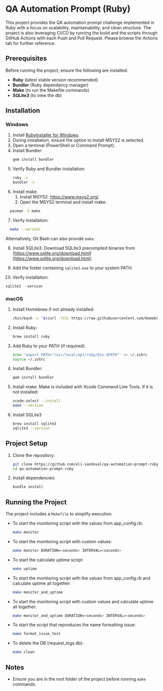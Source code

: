 # QA Automation Prompt (Ruby)

This project provides the QA automation prompt challenge implemented in Ruby with a focus on scalability,
maintainability, and clean structure.
The project is also leveraging CI/CD by running the build and the scripts through GitHub Actions with each Push and Pull Request. Please browse the Actions tab for further reference.

## Prerequisites

Before running the project, ensure the following are installed:

- **Ruby** (latest stable version recommended)
- **Bundler** (Ruby dependency manager)
- **Make** (to run the Makefile commands)
- **SQLite3** (to view the db)

## Installation

### Windows

1. Install [RubyInstaller for Windows](https://rubyinstaller.org/).
2. During installation, ensure the option to install MSYS2 is selected.
3. Open a terminal (PowerShell or Command Prompt).
4. Install Bundler:
   ```bash
   gem install bundler
   ```
5. Verify Ruby and Bundler installation:
   ```bash
   ruby -v
   bundler -v
   ```
6. Install make.
    1. Install MSYS2: https://www.msys2.org/
    2. Open the MSYS2 terminal and install make:

```bash
  pacman -S make
```

7. Verify installation:

```bash
  make --version
```

Alternatively, Git Bash can also provide `make`.

8. Install SQLite3. Download SQLite3 precompiled binaries
   from [https://www.sqlite.org/download.html](https://www.sqlite.org/download.html).


9. Add the folder containing `sqlite3.exe` to your system PATH.


10. Verify installation:
   ```powershell
   sqlite3 --version
   ```

### macOS

1. Install Homebrew if not already installed:
   ```bash
   /bin/bash -c "$(curl -fsSL https://raw.githubusercontent.com/Homebrew/install/HEAD/install.sh)"
   ```
2. Install Ruby:
   ```bash
   brew install ruby
   ```
3. Add Ruby to your PATH (if required):
   ```bash
   echo 'export PATH="/usr/local/opt/ruby/bin:$PATH"' >> ~/.zshrc
   source ~/.zshrc
   ```
4. Install Bundler:
   ```bash
   gem install bundler
   ```
5. Install make. Make is included with Xcode Command Line Tools. If it is not installed:
   ```bash
   xcode-select --install
   make --version
   ```

6. Install SQLite3
   ```bash
   brew install sqlite3
   sqlite3 --version
   ```

## Project Setup

1. Clone the repository:
   ```bash
   git clone https://github.com/eli-sandoval/qa-automation-prompt-ruby.git
   cd qa-automation-prompt-ruby
   ```
2. Install dependencies:
   ```bash
   bundle install
   ```

## Running the Project

The project includes a `Makefile` to simplify execution.

- To start the monitoring script with the values from app_config.rb:
  ```bash
  make monitor
  ```

- To start the monitoring script with custom values:
  ```bash
  make monitor DURATION=<seconds> INTERVAL=<seconds>
  ```

- To start the calculate uptime script:
  ```bash
  make uptime
  ```

- To start the monitoring script with the values from app_config.rb and calculate uptime all together:
  ```bash
  make monitor_and_uptime
  ```

- To start the monitoring script with custom values and calculate uptime all together:
  ```bash
  make monitor_and_uptime DURATION=<seconds> INTERVAL=<seconds>
  ```

- To start the script that reproduces the name formatting issue:
  ```bash
  make format_issue_test
  ```

- To delete the DB (request_logs.db):
  ```bash
  make clean
  ```

## Notes

- Ensure you are in the root folder of the project before running `make` commands.
